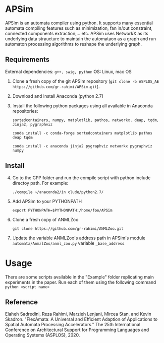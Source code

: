 # APSim 

APSim is an automata compiler using python. It supports many essential automata compiling features such as minimization, fan in/out constraint, connected components extraction,... etc.
APSim uses NetworkX as its underlying data straucture to maintain the automataon as a graph and run automaton processing algorithms to reshape the underlying graph.

Requirements
------------
External dependencies: `g++, swig, python`
OS: Linux, mac OS

1. Clone a fresh copy of the git APSim repository (`git clone -b ASPLOS_AE https://github.com/gr-rahimi/APSim.git`).

2. Download and Install Anaconda (python 2.7)

3. Install the following python packages using all available in Anaconda repositories:

    `sortedcontainers, numpy, matplotlib, pathos, networkx, deap, tqdm, Jinja2, pygraphviz`
    
    `conda install -c conda-forge sortedcontainers matplotlib pathos deap tqdm`
    
    `conda install -c anaconda jinja2 pygraphviz networkx pygraphviz numpy`
    

Install
-------

4. Go to the CPP folder and run the compile script with python include directoy path. For example:

    `./compile ~/anaconda2/in clude/python2.7/`
    
5. Add APSim to your PYTHONPATH

    `export PYTHONPATH=$PYTHONPATH:/home/foo/APSim`

6. Clone a fresh copy of ANMLZoo

    `git clone https://github.com/gr-rahimi/ANMLZoo.git`

7. Update the variable ANMLZoo's address path in APSim's module `automata/AnmalZoo/anml_zoo.py` variable `_base_address`

# Usage 
There are some scripts available in the "Example" folder replicating main experiments in the paper. Run each of them using the following command
`python <script name>`


Reference
----------
Elaheh Sadredini, Reza Rahimi, Marzieh Lenjani, Mircea Stan, and Kevin Skadron. "FlexAmata: A Universal and
Efficient Adaption of Applications to Spatial Automata Processing Accelerators." The 25th International Conference on
Architectural Support for Programming Languages and Operating Systems (ASPLOS), 2020.


